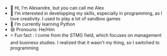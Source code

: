 - 👋 Hi, I’m Alexandre, but you can call me Alex
- 👀 I’m interested in developping my skills, especially in programming, as I love creativity. I used to play a lot of sandbox games
- 🌱 I’m currently learning Python
- 😄 Pronouns: He/Him
- ⚡ Fun fact : I come from the STMG field, which focuses on management and business studies. I realized that it wasn't my thing, so I switched to programming

<!---
AlexLearnsProgramming/AlexLearnsProgramming is a ✨ special ✨ repository because its `README.md` (this file) appears on your GitHub profile.
You can click the Preview link to take a look at your changes.
--->

